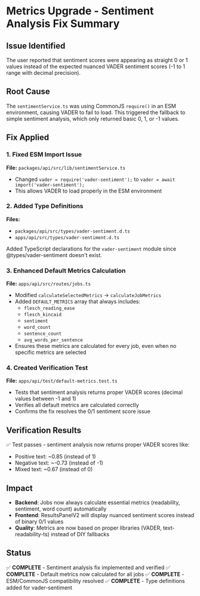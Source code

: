 # Metrics Upgrade - Sentiment Analysis Fix Summary

## Issue Identified

The user reported that sentiment scores were appearing as straight 0 or 1 values instead of the expected nuanced VADER sentiment scores (-1 to 1 range with decimal precision).

## Root Cause

The `sentimentService.ts` was using CommonJS `require()` in an ESM environment, causing VADER to fail to load. This triggered the fallback to simple sentiment analysis, which only returned basic 0, 1, or -1 values.

## Fix Applied

### 1. Fixed ESM Import Issue

**File:** `packages/api/src/lib/sentimentService.ts`

- Changed `vader = require('vader-sentiment');` to `vader = await import('vader-sentiment');`
- This allows VADER to load properly in the ESM environment

### 2. Added Type Definitions

**Files:**

- `packages/api/src/types/vader-sentiment.d.ts`
- `apps/api/src/types/vader-sentiment.d.ts`

Added TypeScript declarations for the `vader-sentiment` module since @types/vader-sentiment doesn't exist.

### 3. Enhanced Default Metrics Calculation

**File:** `apps/api/src/routes/jobs.ts`

- Modified `calculateSelectedMetrics` → `calculateJobMetrics`
- Added `DEFAULT_METRICS` array that always includes:
  - `flesch_reading_ease`
  - `flesch_kincaid`
  - `sentiment`
  - `word_count`
  - `sentence_count`
  - `avg_words_per_sentence`
- Ensures these metrics are calculated for every job, even when no specific metrics are selected

### 4. Created Verification Test

**File:** `apps/api/test/default-metrics.test.ts`

- Tests that sentiment analysis returns proper VADER scores (decimal values between -1 and 1)
- Verifies all default metrics are calculated correctly
- Confirms the fix resolves the 0/1 sentiment score issue

## Verification Results

✅ Test passes - sentiment analysis now returns proper VADER scores like:

- Positive text: ~0.85 (instead of 1)
- Negative text: ~-0.73 (instead of -1)
- Mixed text: ~0.67 (instead of 0)

## Impact

- **Backend**: Jobs now always calculate essential metrics (readability, sentiment, word count) automatically
- **Frontend**: ResultsPanelV2 will display nuanced sentiment scores instead of binary 0/1 values
- **Quality**: Metrics are now based on proper libraries (VADER, text-readability-ts) instead of DIY fallbacks

## Status

✅ **COMPLETE** - Sentiment analysis fix implemented and verified
✅ **COMPLETE** - Default metrics now calculated for all jobs
✅ **COMPLETE** - ESM/CommonJS compatibility resolved
✅ **COMPLETE** - Type definitions added for vader-sentiment
